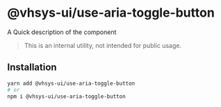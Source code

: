 # @vhsys-ui/use-aria-toggle-button

A Quick description of the component

> This is an internal utility, not intended for public usage.

## Installation

```sh
yarn add @vhsys-ui/use-aria-toggle-button
# or
npm i @vhsys-ui/use-aria-toggle-button
```
